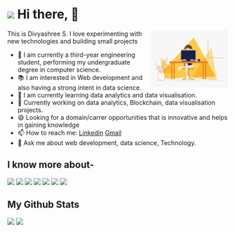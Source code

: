 <h1><img src="https://emojis.slackmojis.com/emojis/images/1531849430/4246/blob-sunglasses.gif?1531849430" width="30"/> Hi there, 👋</h1>



<img width="35%" align="right" alt="Github" src="https://github.com/divyashreedaz/divyashreedaz/blob/main/github_profile.gif" />

This is Divyashree S. I love experimenting with new technologies and building small projects

- 🔭 I am currently a third-year engineering student, performing my undergraduate degree in computer science.
- 📚 I am interested in Web development and also having a strong intent in data science.
- 👯 I am currently learning data analytics and data visualisation.
- 🌱 Currently working on data analytics, Blockchain, data visualisation projects.
- 😄 Looking for a domain/carrer opportunities that is innovative and helps in gaining knowledge
- 📫 How to reach me: [Linkedin](https://www.linkedin.com/in/divyashree-s-463187191/) [Gmail](divyadazle2001@gmail.com)
- 💬 Ask me about web development, data science, Technology.

## I know more about-


<img src="https://img.shields.io/badge/Java%20-%23E00033.svg?&style=for-the-badge&logo=java&logoColor=white">   <img src="https://img.shields.io/badge/python%20-%2314354C.svg?&style=for-the-badge&logo=python&logoColor=white">   <img src="https://img.shields.io/badge/c++%20-%2300599C.svg?&style=for-the-badge&logo=c%2B%2B&logoColor=white">   <img src="https://img.shields.io/badge/javascript%20-%23323330.svg?&style=for-the-badge&logo=javascript&logoColor=%23F7DF1E">   <img src="https://img.shields.io/badge/PHP%20-%23777BB4.svg?&style=for-the-badge&logo=php&logoColor=white"> <img src="https://img.shields.io/badge/git%20-%23F05032.svg?&style=for-the-badge&logo=git&logoColor=white"/>   <img src="http://img.shields.io/badge/-VS%20Code-000000?style=for-the-badge&logo=Visual-studio-code&logoColor=blue"> 

## My Github Stats
<img src="https://github-readme-stats.vercel.app/api?username=divyashreedaz&hide_border=true&show_icons=true&include_all_commits=true&count_private=true&line_height=24&text_color=ffffff&icon_color=ffffff&bg_color=0,fd1d1d,e1306c,c13584,833ab4&title_color=ffffff"/> <img src="https://github-readme-stats.vercel.app/api/top-langs/?username=divyashreedaz&hide_border=true&card_width=320&langs_count=7&text_color=ffffff&icon_color=ffffff&bg_color=0,833ab4,5851db,405de6&title_color=ffffff"/>
